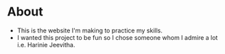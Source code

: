 # About

- This is the website I'm making to practice my skills.
- I wanted this project to be fun so I chose someone whom I admire a lot i.e. Harinie Jeevitha.
